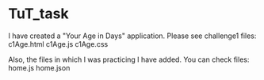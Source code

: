 # TuT_task

I have created a "Your Age in Days" application.
Please see challenge1 files:
c1Age.html
c1Age.js
c1Age.css

Also, the files in which I was practicing I have added. You can check files:
home.js
home.json
